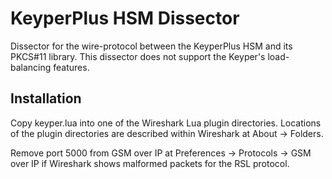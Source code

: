 # KeyperPlus HSM Dissector
Dissector for the wire-protocol between the KeyperPlus HSM and its PKCS#11 library. This dissector does not support the Keyper's load-balancing features.

## Installation
Copy keyper.lua into one of the Wireshark Lua plugin directories. Locations of the plugin directories are described within Wireshark at About -> Folders.

Remove port 5000 from GSM over IP at Preferences -> Protocols -> GSM over IP if Wireshark shows malformed packets for the RSL protocol.
